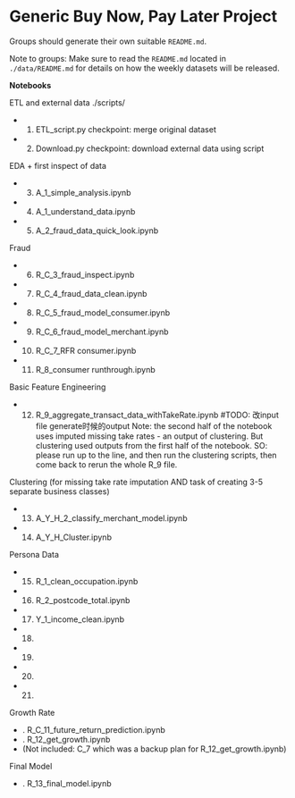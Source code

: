 # Generic Buy Now, Pay Later Project
Groups should generate their own suitable `README.md`.

Note to groups: Make sure to read the `README.md` located in `./data/README.md` for details on how the weekly datasets will be released.


**Notebooks**

ETL and external data
./scripts/
- 1. ETL_script.py            checkpoint: merge original dataset
- 2. Download.py              checkpoint: download external data using script

EDA + first inspect of data
- 3. A_1_simple_analysis.ipynb
- 4. A_1_understand_data.ipynb
- 5. A_2_fraud_data_quick_look.ipynb

Fraud
- 6. R_C_3_fraud_inspect.ipynb
- 7. R_C_4_fraud_data_clean.ipynb
- 8. R_C_5_fraud_model_consumer.ipynb
- 9. R_C_6_fraud_model_merchant.ipynb
- 10. R_C_7_RFR consumer.ipynb
- 11. R_8_consumer runthrough.ipynb

Basic Feature Engineering
- 12. R_9_aggregate_transact_data_withTakeRate.ipynb  #TODO: 改input file generate时候的output
    Note: the second half of the notebook uses imputed missing take rates - an output of clustering. But clustering used outputs from the first half of the notebook. SO: please run up to the line, and then run the clustering scripts, then come back to rerun the whole R_9 file.

Clustering (for missing take rate imputation AND task of creating 3-5 separate business classes)
- 13. A_Y_H_2_classify_merchant_model.ipynb
- 14. A_Y_H_Cluster.ipynb

Persona Data
- 15. R_1_clean_occupation.ipynb
- 16. R_2_postcode_total.ipynb
- 17. Y_1_income_clean.ipynb
- 18.
- 19.
- 20.
- 21.

Growth Rate
- . R_C_11_future_return_prediction.ipynb
- . R_12_get_growth.ipynb
- (Not included: C_7 which was a backup plan for R_12_get_growth.ipynb)

Final Model
- . R_13_final_model.ipynb